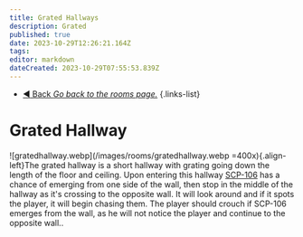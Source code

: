 ```yaml
---
title: Grated Hallways
description: Grated
published: true
date: 2023-10-29T12:26:21.164Z
tags: 
editor: markdown
dateCreated: 2023-10-29T07:55:53.839Z
---
```


- [:arrow_backward: Back *Go back to the rooms page.*](/en/game/rooms#zones)
{.links-list}
# Grated Hallway
![gratedhallway.webp](/images/rooms/gratedhallway.webp =400x){.align-left}The grated hallway is a short hallway with grating going down the length of the floor and ceiling. Upon entering this hallway [SCP-106](/en/game/scps/106) has a chance of emerging from one side of the wall, then stop in the middle of the hallway as it's crossing to the opposite wall. It will look around and if it spots the player, it will begin chasing them. The player should crouch if SCP-106 emerges from the wall, as he will not notice the player and continue to the opposite wall..